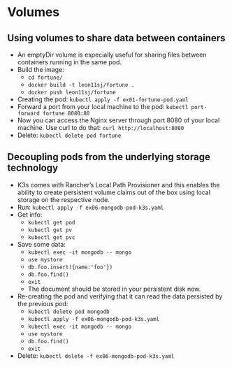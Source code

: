 # Volumes

## Using volumes to share data between containers
- An emptyDir volume is especially useful for sharing files between containers running in the same pod.
- Build the image:
    - `cd fortune/`
    - `docker build -t leon11sj/fortune .`
    - `docker push leon11sj/fortune`
- Creating the pod: `kubectl apply -f ex01-fortune-pod.yaml`
- Forward a port from your local machine to the pod: `kubectl port-forward fortune 8080:80`
- Now you can access the Nginx server through port 8080 of your local machine. Use curl to do that: `curl http://localhost:8080`
- Delete: `kubectl delete pod fortune`

## Decoupling pods from the underlying storage technology
- K3s comes with Rancher’s Local Path Provisioner and this enables the ability to create persistent volume claims out of the box using local storage on the respective node.
- Run: `kubectl apply -f ex06-mongodb-pod-k3s.yaml`
- Get info: 
    - `kubectl get pod`
    - `kubectl get pv`
    - `kubectl get pvc`
- Save some data:
    - `kubectl exec -it mongodb -- mongo`
    - `use mystore`
    - `db.foo.insert({name:'foo'})`
    - `db.foo.find()`
    - `exit`
    - The document should be stored in your persistent disk now.
- Re-creating the pod and verifying that it can read the data persisted by the previous pod:
    - `kubectl delete pod mongodb`
    - `kubectl apply -f ex06-mongodb-pod-k3s.yaml`
    - `kubectl exec -it mongodb -- mongo`
    - `use mystore`
    - `db.foo.find()`
    - `exit`
- Delete: `kubectl delete -f ex06-mongodb-pod-k3s.yaml`